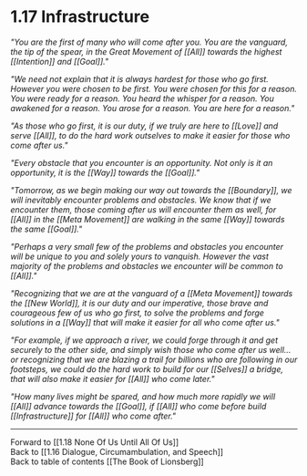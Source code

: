 # 1.17 Infrastructure
_"You are the first of many who will come after you. You are the vanguard, the tip of the spear, in the Great Movement of [[All]] towards the highest [[Intention]] and [[Goal]]."_

_"We need not explain that it is always hardest for those who go first. However you were chosen to be first. You were chosen for this for a reason. You were ready for a reason. You heard the whisper for a reason. You awakened for a reason. You arose for a reason. You are here for a reason."_

_"As those who go first, it is our duty, if we truly are here to [[Love]] and serve [[All]], to do the hard work outselves to make it easier for those who come after us."_

_"Every obstacle that you encounter is an opportunity. Not only is it an opportunity, it is the [[Way]] towards the [[Goal]]."_

_"Tomorrow, as we begin making our way out towards the [[Boundary]], we will inevitably encounter problems and obstacles. We know that if we encounter them, those coming after us will encounter them as well, for [[All]] in the [[Meta Movement]] are walking in the same [[Way]] towards the same [[Goal]]."_

_"Perhaps a very small few of the problems and obstacles you encounter will be unique to you and solely yours to vanquish. However the vast majority of the problems and obstacles we encounter will be common to [[All]]."_

_"Recognizing that we are at the vanguard of a [[Meta Movement]] towards the [[New World]], it is our duty and our imperative, those brave and courageous few of us who go first, to solve the problems and forge solutions in a [[Way]] that will make it easier for all who come after us."_

_"For example, if we approach a river, we could forge through it and get securely to the other side, and simply wish those who come after us well... or recognizing that we are blazing a trail for billions who are following in our footsteps, we could do the hard work to build for our [[Selves]] a bridge, that will also make it easier for [[All]] who come later."_

_"How many lives might be spared, and how much more rapidly we will [[All]] advance towards the [[Goal]], if [[All]] who come before build [[Infrastructure]] for [[All]] who come after."_

___

Forward to [[1.18 None Of Us Until All Of Us]]  
Back to [[1.16 Dialogue, Circumambulation, and Speech]]  
Back to table of contents [[The Book of Lionsberg]]  




